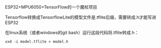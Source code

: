 ESP32+MPU6050+TensorFlow的一个魔杖项目



Tensorflow转换成TensorflowLite的模型文件是.tflite后缀，需要转成.h才能写进ESP32



在linux系统（或者windows的git bash）运行这段代码将.tflite转成.h：

```xxd -i model.tflite > model.h```